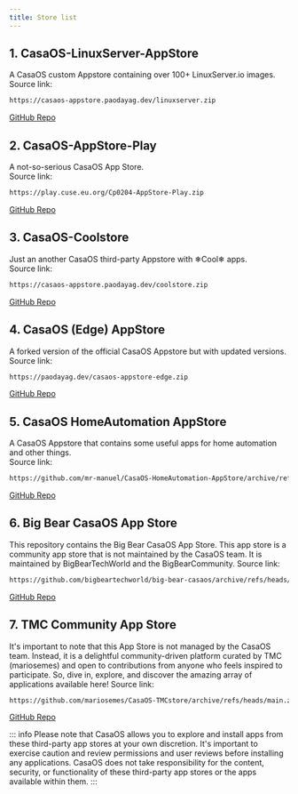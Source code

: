 ```yaml
---
title: Store list
---
```


## 1. CasaOS-LinuxServer-AppStore

A CasaOS custom Appstore containing over 100+ LinuxServer.io images.  
Source link:

``` bash
https://casaos-appstore.paodayag.dev/linuxserver.zip
```

[GitHub Repo](https://github.com/WisdomSky/CasaOS-LinuxServer-AppStore)

## 2. CasaOS-AppStore-Play

A not-so-serious CasaOS App Store.  
Source link:

``` bash
https://play.cuse.eu.org/Cp0204-AppStore-Play.zip
```
[GitHub Repo](https://github.com/Cp0204/CasaOS-AppStore-Play)

## 3. CasaOS-Coolstore

Just an another CasaOS third-party Appstore with ❄Cool❄ apps.  
Source link:

``` bash
https://casaos-appstore.paodayag.dev/coolstore.zip
```
[GitHub Repo](https://github.com/WisdomSky/CasaOS-Coolstore)

## 4. CasaOS (Edge) AppStore

 A forked version of the official CasaOS Appstore but with updated versions.  
Source link:

``` bash
https://paodayag.dev/casaos-appstore-edge.zip
```
[GitHub Repo](https://github.com/WisdomSky/CasaOS-AppStore-Edge)

## 5. CasaOS HomeAutomation AppStore

 A CasaOS Appstore that contains some useful apps for home automation and other things.  
Source link:

``` bash
https://github.com/mr-manuel/CasaOS-HomeAutomation-AppStore/archive/refs/tags/latest.zip
```
[GitHub Repo](https://github.com/mr-manuel/CasaOS-HomeAutomation-AppStore)

## 6. Big Bear CasaOS App Store

 This repository contains the Big Bear CasaOS App Store. This app store is a community app store that is not maintained by the CasaOS team. It is maintained by BigBearTechWorld and the BigBearCommunity.
Source link:

``` bash
https://github.com/bigbeartechworld/big-bear-casaos/archive/refs/heads/master.zip
```
[GitHub Repo](https://github.com/bigbeartechworld/big-bear-casaos)

## 7. TMC Community App Store

 It's important to note that this App Store is not managed by the CasaOS team. Instead, it is a delightful community-driven platform curated by TMC (mariosemes) and open to contributions from anyone who feels inspired to participate. So, dive in, explore, and discover the amazing array of applications available here!
Source link:

``` bash
https://github.com/mariosemes/CasaOS-TMCstore/archive/refs/heads/main.zip
```
[GitHub Repo](https://github.com/mariosemes/CasaOS-TMCstore)

::: info
Please note that CasaOS allows you to explore and install apps from these third-party app stores at your own discretion. It's important to exercise caution and review permissions and user reviews before installing any applications. CasaOS does not take responsibility for the content, security, or functionality of these third-party app stores or the apps available within them.
:::


